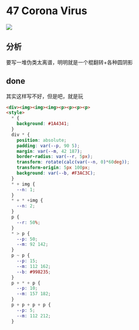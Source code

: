# 47 Corona Virus

![](https://raw.githubusercontent.com/sari3l/css_battle/main/media/16774821625343/16774821734968.png)

## 分析

要写一堆伪类太离谱，明明就是一个棍翻转+各种圆阴影

## done

其实这样写不好，但是吧，就是玩

```html
<div><img><img><img><p><p><p><p>
<style>
  * {
    background: #1A4341;
  }
  div * {
    position: absolute;
    padding: var(--p, 90 5);
    margin: var(--m, 42 187);
    border-radius: var(--r, 5px);
    transform: rotate(calc(var(--n, 0)*60deg));
    transform-origin: 5px 100px;
    background: var(--b, #F3AC3C);
  }
  * + img {
    --n: 1;
  }
  * + * +img {
    --n: 2;
  }
  p {
    --r: 50%;
  }
  * > p {
    --p: 50;
    --m: 92 142;
  }
  p ~ p {
    --p: 15;
    --m: 112 162;
    --b: #998235;
  }
  p + * + p {
    --p: 10;
    --m: 157 182;
  }
  p + p + p + p {
    --p: 5;
    --m: 112 212;
  }
```